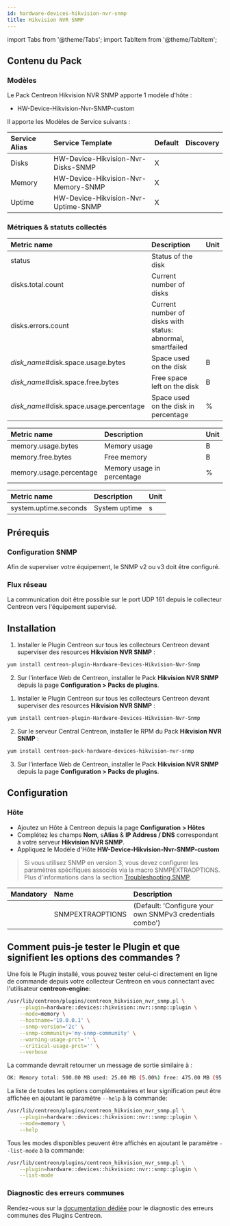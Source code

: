 ```yaml
---
id: hardware-devices-hikvision-nvr-snmp
title: Hikvision NVR SNMP
---
```

import Tabs from '@theme/Tabs';
import TabItem from '@theme/TabItem';

## Contenu du Pack

### Modèles

Le Pack Centreon Hikvision NVR SNMP apporte 1 modèle d'hôte :
* HW-Device-Hikvision-Nvr-SNMP-custom

Il apporte les Modèles de Service suivants :

| Service Alias | Service Template                    | Default | Discovery |
|:--------------|:------------------------------------|:--------|:----------|
| Disks         | HW-Device-Hikvision-Nvr-Disks-SNMP  | X       |           |
| Memory        | HW-Device-Hikvision-Nvr-Memory-SNMP | X       |           |
| Uptime        | HW-Device-Hikvision-Nvr-Uptime-SNMP | X       |           |

### Métriques & statuts collectés

<Tabs groupId="sync">
<TabItem value="Disks" label="Disks">

| Metric name                             | Description                                                | Unit |
|:--------------------------------------- |:---------------------------------------------------------- |:---- |
| status                                  | Status of the disk                                         |      |
| disks.total.count                       | Current number of disks                                    |      |
| disks.errors.count                      | Current number of disks with status: abnormal, smartfailed |      |
| *disk_name*#disk.space.usage.bytes      | Space used on the disk                                     | B    |
| *disk_name*#disk.space.free.bytes       | Free space left on the disk                                | B    |
| *disk_name*#disk.space.usage.percentage | Space used on the disk in percentage                       | %    |

</TabItem>
<TabItem value="Memory" label="Memory">

| Metric name             | Description                | Unit  |
| :---------------------- | :------------------------- | :---- |
| memory.usage.bytes      | Memory usage               | B     |
| memory.free.bytes       | Free memory                | B     |
| memory.usage.percentage | Memory usage in percentage | %     |

</TabItem>
<TabItem value="Uptime" label="Uptime">

| Metric name           | Description        | Unit  |
| :-------------------- | :----------------- | :---- |
| system.uptime.seconds | System uptime      | s     |

</TabItem>
</Tabs>

## Prérequis

### Configuration SNMP

Afin de superviser votre équipement, le SNMP v2 ou v3 doit être configuré.

### Flux réseau

La communication doit être possible sur le port UDP 161 depuis le collecteur
Centreon vers l'équipement supervisé.

## Installation

<Tabs groupId="sync">
<TabItem value="Online License" label="Online License">

1. Installer le Plugin Centreon sur tous les collecteurs Centreon devant superviser des resources **Hikvision NVR SNMP** :

```bash
yum install centreon-plugin-Hardware-Devices-Hikvision-Nvr-Snmp
```

2. Sur l'interface Web de Centreon, installer le Pack **Hikvision NVR SNMP** depuis la page **Configuration > Packs de plugins**.

</TabItem>
<TabItem value="Offline License" label="Offline License">

1. Installer le Plugin Centreon sur tous les collecteurs Centreon devant superviser des resources **Hikvision NVR SNMP** :

```bash
yum install centreon-plugin-Hardware-Devices-Hikvision-Nvr-Snmp
```

2. Sur le serveur Central Centreon, installer le RPM du Pack **Hikvision NVR SNMP** :

```bash
yum install centreon-pack-hardware-devices-hikvision-nvr-snmp
```

3. Sur l'interface Web de Centreon, installer le Pack **Hikvision NVR SNMP** depuis la page **Configuration > Packs de plugins**.

</TabItem>
</Tabs>

## Configuration

### Hôte

* Ajoutez un Hôte à Centreon depuis la page **Configuration > Hôtes**
* Complétez les champs **Nom**, s**Alias** & **IP Address / DNS** correspondant à votre serveur **Hikvision NVR SNMP**.
* Appliquez le Modèle d'Hôte **HW-Device-Hikvision-Nvr-SNMP-custom**

> Si vous utilisez SNMP en version 3, vous devez configurer les paramètres spécifiques associés via la macro SNMPEXTRAOPTIONS.
> Plus d'informations dans la section [Troubleshooting SNMP](../getting-started/how-to-guides/troubleshooting-plugins.md#snmpv3-options-mapping).

| Mandatory | Name             | Description                                              |
|:----------|:-----------------|:---------------------------------------------------------|
|           | SNMPEXTRAOPTIONS | (Default: 'Configure your own SNMPv3 credentials combo') |

## Comment puis-je tester le Plugin et que signifient les options des commandes ? 

Une fois le Plugin installé, vous pouvez tester celui-ci directement en ligne 
de commande depuis votre collecteur Centreon en vous connectant avec 
l'utilisateur **centreon-engine**:

```bash
/usr/lib/centreon/plugins/centreon_hikvision_nvr_snmp.pl \
    --plugin=hardware::devices::hikvision::nvr::snmp::plugin \
    --mode=memory \
    --hostname='10.0.0.1' \
    --snmp-version='2c' \
    --snmp-community='my-snmp-community' \
    --warning-usage-prct='' \
    --critical-usage-prct='' \
    --verbose
```

La commande devrait retourner un message de sortie similaire à :

```bash
OK: Memory total: 500.00 MB used: 25.00 MB (5.00%) free: 475.00 MB (95.00%) | 'memory.usage.bytes'=26214400B;;;0;524288000 'memory.free.bytes'=498073600B;;;0;524288000 'memory.usage.percentage'=5.00%;;;0;100
```

La liste de toutes les options complémentaires et leur signification peut être
affichée en ajoutant le paramètre `--help` à la commande:

```bash
/usr/lib/centreon/plugins/centreon_hikvision_nvr_snmp.pl \
    --plugin=hardware::devices::hikvision::nvr::snmp::plugin \
    --mode=memory \
    --help
 ```

Tous les modes disponibles peuvent être affichés en ajoutant le paramètre 
`--list-mode` à la commande:

```bash
/usr/lib/centreon/plugins/centreon_hikvision_nvr_snmp.pl \
    --plugin=hardware::devices::hikvision::nvr::snmp::plugin \
    --list-mode
 ```

### Diagnostic des erreurs communes

Rendez-vous sur la [documentation dédiée](../getting-started/how-to-guides/troubleshooting-plugins.md#troubleshooting-snmp)
pour le diagnostic des erreurs communes des Plugins Centreon.
